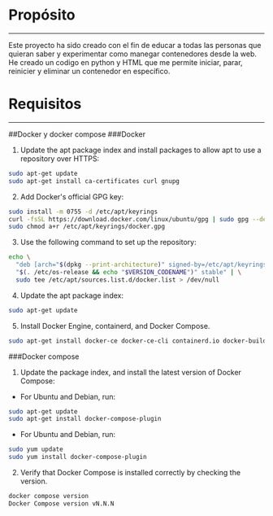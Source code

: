# Propósito
------------------------
Este proyecto ha sido creado con el fin de educar a todas las personas que quieran saber y experimentar como manegar contenedores desde la web. He creado un codigo en python y HTML que me permite iniciar, parar, reinicier y eliminar un contenedor en específico. 

# Requisitos
--------------------------

##Docker y docker compose 
###Docker
1. Update the apt package index and install packages to allow apt to use a repository over HTTPS:
```bash
sudo apt-get update
sudo apt-get install ca-certificates curl gnupg
```

2. Add Docker's official GPG key:
```bash
sudo install -m 0755 -d /etc/apt/keyrings
curl -fsSL https://download.docker.com/linux/ubuntu/gpg | sudo gpg --dearmor -o /etc/apt/keyrings/docker.gpg
sudo chmod a+r /etc/apt/keyrings/docker.gpg
```

3. Use the following command to set up the repository:
```bash
echo \
  "deb [arch="$(dpkg --print-architecture)" signed-by=/etc/apt/keyrings/docker.gpg] https://download.docker.com/linux/ubuntu \
  "$(. /etc/os-release && echo "$VERSION_CODENAME")" stable" | \
  sudo tee /etc/apt/sources.list.d/docker.list > /dev/null
```

4. Update the apt package index:
```bash
sudo apt-get update
```

5. Install Docker Engine, containerd, and Docker Compose.
```bash
sudo apt-get install docker-ce docker-ce-cli containerd.io docker-buildx-plugin docker-compose-plugin
```
###Docker compose
1. Update the package index, and install the latest version of Docker Compose:
 - For Ubuntu and Debian, run:
```bash
sudo apt-get update
sudo apt-get install docker-compose-plugin
```
- For Ubuntu and Debian, run:
```bash
sudo yum update
sudo yum install docker-compose-plugin
```

2. Verify that Docker Compose is installed correctly by checking the version.
```bash
docker compose version
Docker Compose version vN.N.N
```



